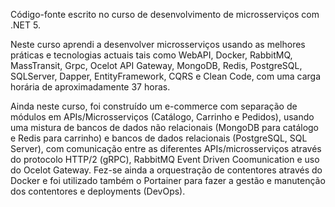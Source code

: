 Código-fonte escrito no curso de desenvolvimento de microsserviços com .NET 5. 

Neste curso aprendi a desenvolver microsserviços usando as melhores práticas e tecnologias actuais tais como WebAPI, Docker, RabbitMQ, MassTransit, Grpc, Ocelot API Gateway, MongoDB, Redis, PostgreSQL, SQLServer, Dapper, EntityFramework, CQRS e Clean Code, com uma carga horária de aproximadamente 37 horas. 

Ainda neste curso, foi construído um e-commerce com separação de módulos em APIs/Microsserviços (Catálogo, Carrinho e Pedidos), usando uma mistura de bancos de dados não relacionais (MongoDB para catálogo e Redis para carrinho) e bancos de dados relacionais (PostgreSQL, SQL Server), com comunicação entre as diferentes APIs/microsserviços através do protocolo HTTP/2 (gRPC), RabbitMQ Event Driven Coomunication e uso do Ocelot Gateway. Fez-se ainda a orquestração de contentores através do Docker e foi utilizado também o Portainer para fazer a gestão e manutenção dos contentores e deployments (DevOps). 
